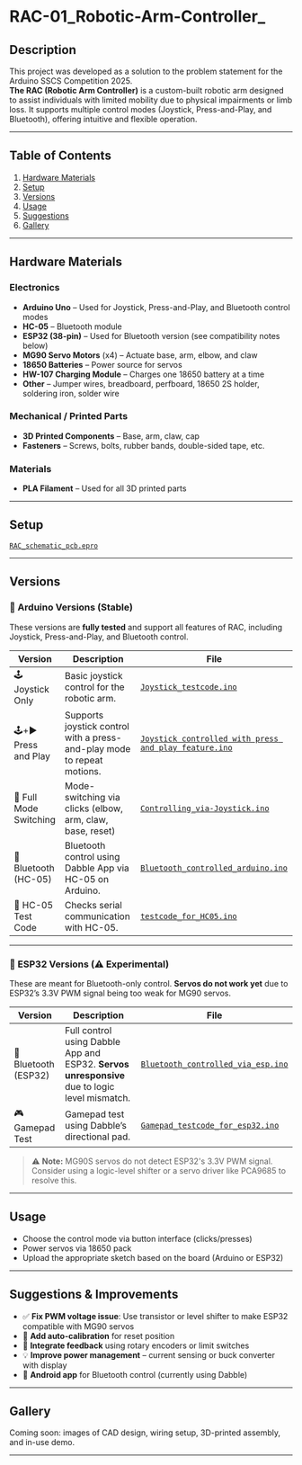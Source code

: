 # RAC-01_Robotic-Arm-Controller_

## Description
This project was developed as a solution to the problem statement for the Arduino SSCS Competition 2025.  
**The RAC (Robotic Arm Controller)** is a custom-built robotic arm designed to assist individuals with limited mobility due to physical impairments or limb loss. It supports multiple control modes (Joystick, Press-and-Play, and Bluetooth), offering intuitive and flexible operation.

---

## Table of Contents
1. [Hardware Materials](#hardware-materials)
2. [Setup](#setup)
3. [Versions](#versions)
4. [Usage](#usage)
5. [Suggestions](#suggestions)
6. [Gallery](#gallery)

---

## Hardware Materials

### Electronics
- **Arduino Uno** – Used for Joystick, Press-and-Play, and Bluetooth control modes
- **HC-05** – Bluetooth module
- **ESP32 (38-pin)** – Used for Bluetooth version (see compatibility notes below)
- **MG90 Servo Motors** (x4) – Actuate base, arm, elbow, and claw
- **18650 Batteries** – Power source for servos
- **HW-107 Charging Module** – Charges one 18650 battery at a time
- **Other** – Jumper wires, breadboard, perfboard, 18650 2S holder, soldering iron, solder wire

### Mechanical / Printed Parts
- **3D Printed Components** – Base, arm, claw, cap
- **Fasteners** – Screws, bolts, rubber bands, double-sided tape, etc.

### Materials
- **PLA Filament** – Used for all 3D printed parts

---

## Setup
[`RAC_schematic_pcb.epro`](RAC_schematic_pcb.epro)

---

## Versions

### 🔹 Arduino Versions (Stable)
These versions are **fully tested** and support all features of RAC, including Joystick, Press-and-Play, and Bluetooth control.

| Version | Description | File |
|---------|-------------|------|
| 🕹️ Joystick Only | Basic joystick control for the robotic arm. | [`Joystick_testcode.ino`](Joystick_testcode.ino) |
| 🕹️+▶️ Press and Play | Supports joystick control with a press-and-play mode to repeat motions. | [`Joystick controlled with press and play feature.ino`](Joystick%20controlled%20with%20press%20and%20play%20feature.ino) |
| 🔄 Full Mode Switching | Mode-switching via clicks (elbow, arm, claw, base, reset) | [`Controlling_via-Joystick.ino`](Controlling_via-Joystick.ino) |
| 📱 Bluetooth (HC-05) | Bluetooth control using Dabble App via HC-05 on Arduino. | [`Bluetooth_controlled_arduino.ino`](Bluetooth_controlled_arduino.ino) |
| 📶 HC-05 Test Code | Checks serial communication with HC-05. | [`testcode_for_HC05.ino`](testcode_for_HC05.ino) |

---

### 🔸 ESP32 Versions (⚠️ Experimental)
These are meant for Bluetooth-only control. **Servos do not work yet** due to ESP32’s 3.3V PWM signal being too weak for MG90 servos.

| Version | Description | File |
|---------|-------------|------|
| 📱 Bluetooth (ESP32) | Full control using Dabble App and ESP32. **Servos unresponsive** due to logic level mismatch. | [`Bluetooth_controlled_via_esp.ino`](Bluetooth_controlled_via_esp.ino) |
| 🎮 Gamepad Test | Gamepad test using Dabble’s directional pad. | [`Gamepad_testcode_for_esp32.ino`](Gamepad_testcode_for_esp32.ino) |

> ⚠️ **Note:** MG90S servos do not detect ESP32's 3.3V PWM signal. Consider using a logic-level shifter or a servo driver like PCA9685 to resolve this.


---

## Usage
- Choose the control mode via button interface (clicks/presses)
- Power servos via 18650 pack
- Upload the appropriate sketch based on the board (Arduino or ESP32)

---

## Suggestions & Improvements

- ✅ **Fix PWM voltage issue**: Use transistor or level shifter to make ESP32 compatible with MG90 servos
- 🔄 **Add auto-calibration** for reset position
- 🧠 **Integrate feedback** using rotary encoders or limit switches
- 💡 **Improve power management** – current sensing or buck converter with display
- 📱 **Android app** for Bluetooth control (currently using Dabble)

---

## Gallery
Coming soon: images of CAD design, wiring setup, 3D-printed assembly, and in-use demo.

---

